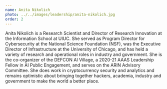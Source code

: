 ```yaml
---
name: Anita Nikolich
photo: ../../images/leadership/anita-nikolich.jpg
order: 2
---
```

Anita Nikolich is a Research Scientist and Director of Research Innovation at the Information School at UIUC. She served as Program Director for Cybersecurity at the National Science Foundation (NSF), was the Executive Director of Infrastructure at the University of Chicago, and has held a variety of research and operational roles in industry and government. She is the co-organizer of the DEFCON AI Village, a 2020-21 AAAS Leadership Fellow in AI Public Engagement, and serves on the ARIN Advisory Committee. She does work in cryptocurrency security and analytics and remains optimistic about bringing together hackers, academia, industry and government to make the world a better place.